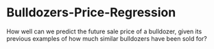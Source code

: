 # Bulldozers-Price-Regression
How well can we predict the future sale price of a bulldozer, given its previous examples of how much similar bulldozers have been sold for?
